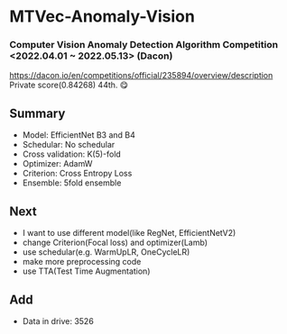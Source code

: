 # MTVec-Anomaly-Vision

### **Computer Vision Anomaly Detection Algorithm Competition** <2022.04.01 ~ 2022.05.13> (Dacon)
https://dacon.io/en/competitions/official/235894/overview/description
<br>
Private score(0.84268) 44th. 😋

## Summary
- Model: EfficientNet B3 and B4
- Schedular: No schedular
- Cross validation: K(5)-fold
- Optimizer: AdamW
- Criterion: Cross Entropy Loss
- Ensemble: 5fold ensemble

## Next
- I want to use different model(like RegNet, EfficientNetV2)
- change Criterion(Focal loss) and optimizer(Lamb)
- use schedular(e.g. WarmUpLR, OneCycleLR)
- make more preprocessing code
- use TTA(Test Time Augmentation)

## Add
- Data in drive: 3526


